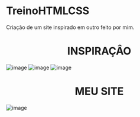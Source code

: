# TreinoHTMLCSS
Criação de um site inspirado em outro feito por mim.
<h1 align="center"> INSPIRAÇÂO </h1>


![image](https://github.com/LrdxL/TreinoHTMLCSS/assets/81310551/b3345c56-f7f9-451d-8052-9ff8e1636b69)
![image](https://github.com/LrdxL/TreinoHTMLCSS/assets/81310551/223296e4-bfa7-477e-a81c-091a23aedf24)
![image](https://github.com/LrdxL/TreinoHTMLCSS/assets/81310551/9abcc9fd-80f1-4945-8f1c-33e4f35e9588)

<h1 align="center"> MEU SITE  </h1>
  
![image](https://github.com/LrdxL/TreinoHTMLCSS/assets/81310551/d2449f61-1743-4b39-a602-92d5fe2ea599)


